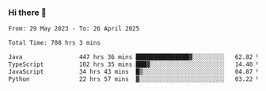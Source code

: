 ### Hi there 👋

<!--START_SECTION:waka-->

```txt
From: 29 May 2023 - To: 26 April 2025

Total Time: 708 hrs 3 mins

Java                447 hrs 36 mins ███████████████▓░░░░░░░░░   62.82 %
TypeScript          102 hrs 35 mins ███▓░░░░░░░░░░░░░░░░░░░░░   14.40 %
JavaScript          34 hrs 43 mins  █▒░░░░░░░░░░░░░░░░░░░░░░░   04.87 %
Python              22 hrs 57 mins  ▓░░░░░░░░░░░░░░░░░░░░░░░░   03.22 %
```

<!--END_SECTION:waka-->
<!--
**the-beef-calculator/the-beef-calculator** is a ✨ _special_ ✨ repository because its `README.md` (this file) appears on your GitHub profile.

Here are some ideas to get you started:

- 🔭 I’m currently working on ...
- 🌱 I’m currently learning ...
- 👯 I’m looking to collaborate on ...
- 🤔 I’m looking for help with ...
- 💬 Ask me about ...
- 📫 How to reach me: ...
- 😄 Pronouns: ...
- ⚡ Fun fact: ...
-->
